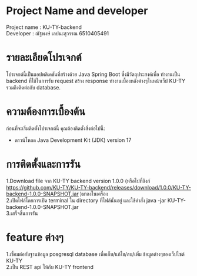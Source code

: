 # Project Name and developer

Project name : KU-TY-backend  
Developer : ณัฐพงษ์ เลปนะสุวรรณ 6510405491

# รายละเอียดโปรเจกต์

โปรเจกต์นี้เป็นแอปพลิเคชันที่สร้างด้วย Java Spring Boot ซึ่งมีวัตถุประสงค์เพื่อ ทำงานเป็น backend ที่ใช้ในการรับ request สร้าง response ทำงานเบื้องหลังต่างๆในหน้าเว็ป KU-TY รวมถึงติดต่อกับ database.

# ความต้องการเบื้องต้น

ก่อนที่จะเริ่มติดตั้งโปรเจกต์นี้ คุณต้องติดตั้งสิ่งต่อไปนี้:  

- ดาวน์โหลด Java Development Kit (JDK) version 17 

# การติดตั้งและการรัน

1.Download file จาก KU-TY backend version 1.0.0 (หรือไปที่ลิงก์ https://github.com/KU-TY/KU-TY-backend/releases/download/1.0.0/KU-TY-backend-1.0.0-SNAPSHOT.jar )มาลงในเครื่อง  
2.เปิดไฟล์โดยการเปิด terminal ใน directory ที่ไฟล์นั้นอยู่ และใช้คำสั่ง java -jar KU-TY-backend-1.0.0-SNAPSHOT.jar  
3.เสร็จสิ้นการรัน

# feature ต่างๆ
1.เชื่อมต่อกับฐานข้อมูล posgresql database เพื่อเก็บ/แก้ไข/ลบ/เพิ่ม ข้อมูลต่างๆของเว็ปไซต์ KU-TY  
2.เป็น REST api ให้กับ KU-TY frontend
